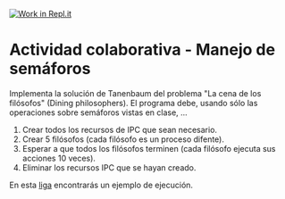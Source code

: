 [![Work in Repl.it](https://classroom.github.com/assets/work-in-replit-14baed9a392b3a25080506f3b7b6d57f295ec2978f6f33ec97e36a161684cbe9.svg)](https://classroom.github.com/online_ide?assignment_repo_id=4741088&assignment_repo_type=AssignmentRepo)

# Actividad colaborativa - Manejo de semáforos
Implementa la solución de Tanenbaum del problema "La cena de los filósofos" (Dining philosophers). El programa debe, usando sólo las operaciones sobre semáforos vistas en clase, ...
1. Crear todos los recursos de IPC que sean necesario.
3. Crear 5 filósofos (cada filósofo es un proceso difente).
4. Esperar a que todos los filósofos terminen (cada filósofo ejecuta sus acciones 10 veces).
5. Eliminar los recursos IPC que se hayan creado.

En esta [liga](https://youtu.be/1aCrMP3VjbE) encontrarás un ejemplo de ejecución.
